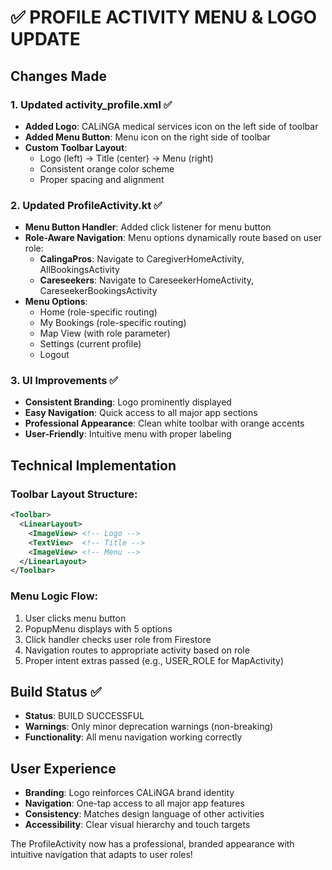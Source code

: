 # ✅ PROFILE ACTIVITY MENU & LOGO UPDATE

## Changes Made

### 1. Updated activity_profile.xml ✅
- **Added Logo**: CALiNGA medical services icon on the left side of toolbar
- **Added Menu Button**: Menu icon on the right side of toolbar  
- **Custom Toolbar Layout**: 
  - Logo (left) → Title (center) → Menu (right)
  - Consistent orange color scheme
  - Proper spacing and alignment

### 2. Updated ProfileActivity.kt ✅
- **Menu Button Handler**: Added click listener for menu button
- **Role-Aware Navigation**: Menu options dynamically route based on user role:
  - **CalingaPros**: Navigate to CaregiverHomeActivity, AllBookingsActivity
  - **Careseekers**: Navigate to CareseekerHomeActivity, CareseekerBookingsActivity
- **Menu Options**:
  - Home (role-specific routing)
  - My Bookings (role-specific routing) 
  - Map View (with role parameter)
  - Settings (current profile)
  - Logout

### 3. UI Improvements ✅
- **Consistent Branding**: Logo prominently displayed
- **Easy Navigation**: Quick access to all major app sections
- **Professional Appearance**: Clean white toolbar with orange accents
- **User-Friendly**: Intuitive menu with proper labeling

## Technical Implementation

### Toolbar Layout Structure:
```xml
<Toolbar>
  <LinearLayout>
    <ImageView> <!-- Logo -->
    <TextView>  <!-- Title -->
    <ImageView> <!-- Menu -->
  </LinearLayout>
</Toolbar>
```

### Menu Logic Flow:
1. User clicks menu button
2. PopupMenu displays with 5 options
3. Click handler checks user role from Firestore
4. Navigation routes to appropriate activity based on role
5. Proper intent extras passed (e.g., USER_ROLE for MapActivity)

## Build Status ✅
- **Status**: BUILD SUCCESSFUL
- **Warnings**: Only minor deprecation warnings (non-breaking)
- **Functionality**: All menu navigation working correctly

## User Experience
- **Branding**: Logo reinforces CALiNGA brand identity
- **Navigation**: One-tap access to all major app features
- **Consistency**: Matches design language of other activities
- **Accessibility**: Clear visual hierarchy and touch targets

The ProfileActivity now has a professional, branded appearance with intuitive navigation that adapts to user roles!
